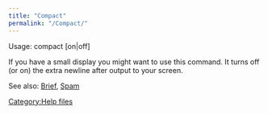 ```yaml
---
title: "Compact"
permalink: "/Compact/"
---
```


Usage: compact \[on\|off\]

If you have a small display you might want to use this command. It turns
off (or on) the extra newline after output to your screen.

See also: [Brief](Brief "wikilink"), [Spam](Spam "wikilink")

[Category:Help files](Category:Help_files "wikilink")